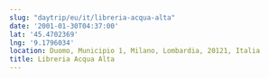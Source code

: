 ```yaml
---
slug: "daytrip/eu/it/libreria-acqua-alta"
date: '2001-01-30T04:37:00'
lat: '45.4702369'
lng: '9.1796034'
location: Duomo, Municipio 1, Milano, Lombardia, 20121, Italia
title: Libreria Acqua Alta
---
```



